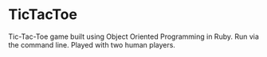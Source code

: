# TicTacToe

Tic-Tac-Toe game built using Object Oriented Programming in Ruby.
Run via the command line.
Played with two human players.
